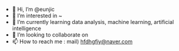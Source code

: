 - 👋 Hi, I’m @eunjic
- 👀 I’m interested in ~
- 🌱 I’m currently learning data analysis, machine learning, artificial intelligence
- 💞️ I’m looking to collaborate on 
- 📫 How to reach me : mail) hfdhgfiy@naver.com

<!---
eunjic/eunjic is a ✨ special ✨ repository because its `README.md` (this file) appears on your GitHub profile.
You can click the Preview link to take a look at your changes.
--->
